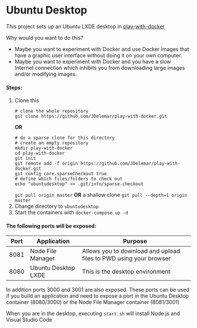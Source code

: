 # Ubuntu Desktop

This project sets up an Ubuntu LXDE desktop in [play-with-docker](http://labs.play-with-docker.com/)

Why would you want to do this? 
  * Maybe you want to experiment with Docker and use Docker images that have a graphic user interface without doing it on your own computer.
  * Maybe you want to experiment with Docker and you have a slow Internet connection which inhibits you from downloading large images and/or modifying images.

#### Steps:
1. Clone this
   ```
   # clone the whole repository
   git clone https://github.com/JDelemar/play-with-docker.git
   ```
   **OR**
   ```
   # do a sparse clone for this directory
   # create an empty repository
   mkdir play-with-docker
   cd play-with-docker
   git init
   git remote add -f origin https://github.com/JDelemar/play-with-docker.git
   git config core.sparseCheckout true
   # define which files/folders to check out
   echo "ubuntudesktop" >> .git/info/sparse-checkout
   ```
   `git pull origin master`  **OR** a shallow clone `git pull --depth=1 origin master`
2. Change directory to `ubuntudesktop`
3. Start the containers with `docker-compose up -d`


#### The following ports will be exposed:
|Port|Application|Purpose
|----|-----------|-------
|8081|Node File Manager|Allows you to download and upload files to PWD using your browser
|8080|Ubuntu Desktop LXDE|This is the desktop environment

In addition ports 3000 and 3001 are also exposed. These ports can be used if you build an application and need to expose a port in the Ubuntu Desktop container (8080/3000) or the Node File Manager container (8081/3001)

When you are in the desktop, executing `start.sh` will install Node.js and Visual Studio Code
